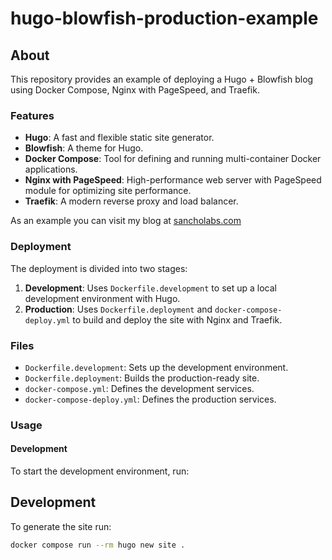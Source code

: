 # hugo-blowfish-production-example

## About

This repository provides an example of deploying a Hugo + Blowfish blog using Docker Compose, Nginx with PageSpeed, and Traefik.

### Features

- **Hugo**: A fast and flexible static site generator.
- **Blowfish**: A theme for Hugo.
- **Docker Compose**: Tool for defining and running multi-container Docker applications.
- **Nginx with PageSpeed**: High-performance web server with PageSpeed module for optimizing site performance.
- **Traefik**: A modern reverse proxy and load balancer.

As an example you can visit my blog at [sancholabs.com](https://sancholabs.com)

### Deployment

The deployment is divided into two stages:

1. **Development**: Uses `Dockerfile.development` to set up a local development environment with Hugo.
2. **Production**: Uses `Dockerfile.deployment` and `docker-compose-deploy.yml` to build and deploy the site with Nginx and Traefik.

### Files

- `Dockerfile.development`: Sets up the development environment.
- `Dockerfile.deployment`: Builds the production-ready site.
- `docker-compose.yml`: Defines the development services.
- `docker-compose-deploy.yml`: Defines the production services.

### Usage

#### Development

To start the development environment, run:


## Development

To generate the site run:

```bash
docker compose run --rm hugo new site .
